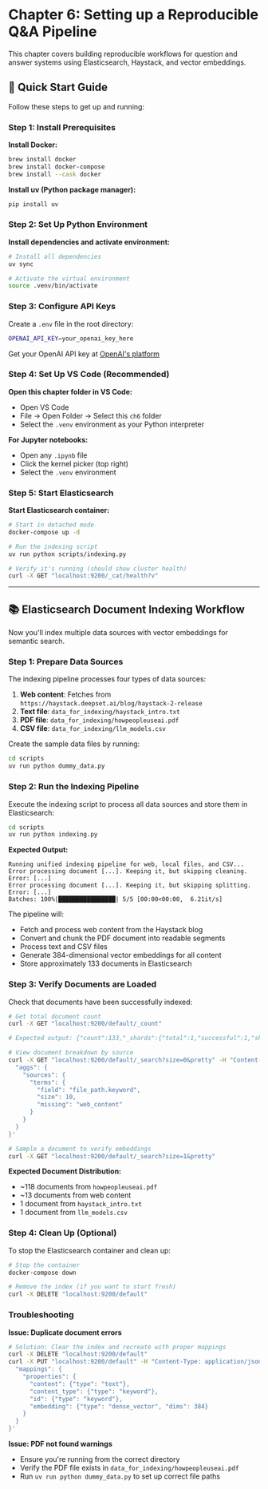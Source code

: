 # Chapter 6: Setting up a Reproducible Q&A Pipeline

This chapter covers building reproducible workflows for question and answer systems using Elasticsearch, Haystack, and vector embeddings.

## 🚀 Quick Start Guide

Follow these steps to get up and running:

### Step 1: Install Prerequisites

**Install Docker:**
```bash
brew install docker
brew install docker-compose
brew install --cask docker
```

**Install uv (Python package manager):**
```bash
pip install uv
```

### Step 2: Set Up Python Environment

**Install dependencies and activate environment:**
```bash
# Install all dependencies
uv sync

# Activate the virtual environment
source .venv/bin/activate
```

### Step 3: Configure API Keys

Create a `.env` file in the root directory:
```bash
OPENAI_API_KEY=your_openai_key_here
```

Get your OpenAI API key at [OpenAI's platform](https://platform.openai.com)

### Step 4: Set Up VS Code (Recommended)

**Open this chapter folder in VS Code:**
- Open VS Code
- File → Open Folder → Select this `ch6` folder
- Select the `.venv` environment as your Python interpreter

**For Jupyter notebooks:**
- Open any `.ipynb` file
- Click the kernel picker (top right)
- Select the `.venv` environment

### Step 5: Start Elasticsearch

**Start Elasticsearch container:**
```bash
# Start in detached mode
docker-compose up -d

# Run the indexing script
uv run python scripts/indexing.py

# Verify it's running (should show cluster health)
curl -X GET "localhost:9200/_cat/health?v"
```

---

## 📚 Elasticsearch Document Indexing Workflow

Now you'll index multiple data sources with vector embeddings for semantic search.

### Step 1: Prepare Data Sources

The indexing pipeline processes four types of data sources:

1. **Web content**: Fetches from `https://haystack.deepset.ai/blog/haystack-2-release`
2. **Text file**: `data_for_indexing/haystack_intro.txt`
3. **PDF file**: `data_for_indexing/howpeopleuseai.pdf` 
4. **CSV file**: `data_for_indexing/llm_models.csv`

Create the sample data files by running:

```bash
cd scripts
uv run python dummy_data.py
```

### Step 2: Run the Indexing Pipeline

Execute the indexing script to process all data sources and store them in Elasticsearch:

```bash
cd scripts
uv run python indexing.py
```

**Expected Output:**
```
Running unified indexing pipeline for web, local files, and CSV...
Error processing document [...]. Keeping it, but skipping cleaning. Error: [...]
Error processing document [...]. Keeping it, but skipping splitting. Error: [...]
Batches: 100%|████████████████| 5/5 [00:00<00:00,  6.21it/s]
```

The pipeline will:
- Fetch and process web content from the Haystack blog
- Convert and chunk the PDF document into readable segments
- Process text and CSV files
- Generate 384-dimensional vector embeddings for all content
- Store approximately 133 documents in Elasticsearch

### Step 3: Verify Documents are Loaded

Check that documents have been successfully indexed:

```bash
# Get total document count
curl -X GET "localhost:9200/default/_count"

# Expected output: {"count":133,"_shards":{"total":1,"successful":1,"skipped":0,"failed":0}}

# View document breakdown by source
curl -X GET "localhost:9200/default/_search?size=0&pretty" -H "Content-Type: application/json" -d '{
  "aggs": {
    "sources": {
      "terms": {
        "field": "file_path.keyword", 
        "size": 10,
        "missing": "web_content"
      }
    }
  }
}'

# Sample a document to verify embeddings
curl -X GET "localhost:9200/default/_search?size=1&pretty"
```

**Expected Document Distribution:**
- ~118 documents from `howpeopleuseai.pdf`
- ~13 documents from web content  
- 1 document from `haystack_intro.txt`
- 1 document from `llm_models.csv`

### Step 4: Clean Up (Optional)

To stop the Elasticsearch container and clean up:

```bash
# Stop the container
docker-compose down

# Remove the index (if you want to start fresh)
curl -X DELETE "localhost:9200/default"
```

### Troubleshooting

**Issue: Duplicate document errors**
```bash
# Solution: Clear the index and recreate with proper mappings
curl -X DELETE "localhost:9200/default"
curl -X PUT "localhost:9200/default" -H "Content-Type: application/json" -d '{
  "mappings": {
    "properties": {
      "content": {"type": "text"},
      "content_type": {"type": "keyword"}, 
      "id": {"type": "keyword"},
      "embedding": {"type": "dense_vector", "dims": 384}
    }
  }
}'
```

**Issue: PDF not found warnings**
- Ensure you're running from the correct directory
- Verify the PDF file exists in `data_for_indexing/howpeopleuseai.pdf`
- Run `uv run python dummy_data.py` to set up correct file paths



